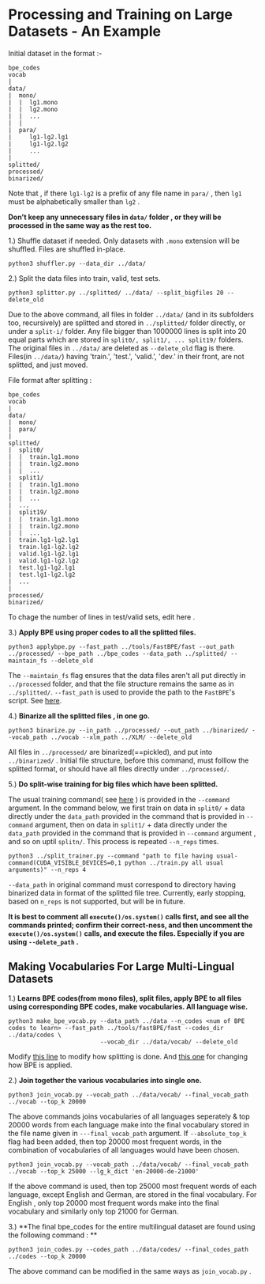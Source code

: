 # Processing and Training on Large Datasets - An Example

Initial dataset in the format :-
```
bpe_codes
vocab
|
data/
|  mono/
|  |  lg1.mono
|  |  lg2.mono
|  |  ...
|  |  
|  para/
|     lg1-lg2.lg1
|     lg1-lg2.lg2
|     ...
|     
splitted/
processed/
binarized/
```
Note that , if there ```lg1-lg2``` is a prefix of any file name in ```para/``` , then ```lg1``` must be alphabetically smaller than ```lg2``` .

**Don't keep any unnecessary files in ```data/``` folder , or they will be processed in the same way as the rest too.**

1.) Shuffle dataset if needed. Only datasets with ```.mono``` extension will be shuffled. Files are shuffled in-place.

```
python3 shuffler.py --data_dir ../data/
```

2.) Split the data files into train, valid, test sets.  
```
python3 splitter.py ../splitted/ ../data/ --split_bigfiles 20 --delete_old
```
Due to the above command, all files in folder ```../data/``` (and in its subfolders too, recursively) are splitted and stored in ```../splitted/``` folder directly, 
or under a ```split-i/``` folder. Any file bigger than 1000000 lines is split into 20 equal parts which are stored in ```split0/, split1/, ... split19/``` folders.
The original files in ```../data/``` are deleted as ```--delete_old``` flag is there. Files(in ```../data/```) having 'train.', 'test.', 'valid.', 'dev.' in their front, are not splitted, and just moved.  

File format after splitting :
```
bpe_codes
vocab
|
data/
|  mono/
|  para/
|
splitted/
|  split0/
|  |  train.lg1.mono
|  |  train.lg2.mono
|  |  ... 
|  split1/
|  |  train.lg1.mono
|  |  train.lg2.mono
|  |  ...
|  ...
|  split19/
|  |  train.lg1.mono
|  |  train.lg2.mono
|  |  ...
|  train.lg1-lg2.lg1
|  train.lg1-lg2.lg2
|  valid.lg1-lg2.lg1
|  valid.lg1-lg2.lg2
|  test.lg1-lg2.lg1
|  test.lg1-lg2.lg2
|  ... 
| 
processed/
binarized/
```
To chage the number of lines in test/valid sets, edit here .

3.) **Apply BPE using proper codes to all the splitted files.** 
```
python3 applybpe.py --fast_path ../tools/FastBPE/fast --out_path ../processed/ --bpe_path ../bpe_codes --data_path ../splitted/ --maintain_fs --delete_old
```
The ```--maintain_fs``` flag ensures that the data files aren't all put directly in ```../processed``` folder, and that the file structure remains the same as in ```../splitted/```.
```--fast_path``` is used to provide the path to the ```FastBPE```'s script. See [here](https://github.com/deterministic-algorithms-lab/Large-XLM#1-preparing-the-data).

4.) **Binarize all the splitted files , in one go.** 
```
python3 binarize.py --in_path ../processed/ --out_path ../binarized/ --vocab_path ../vocab --xlm_path ../XLM/ --delete_old
```
All files in ```../processed/``` are binarized(==pickled), and put into ```../binarized/``` . Initial file structure, before this command, must folllow the splitted format,
or should have all files directly under ```../processed/```.

5.) **Do split-wise training for big files which have been splitted.**

The usual training command( see [here](https://github.com/deterministic-algorithms-lab/Large-XLM/#1-preparing-the-data) )
is provided in the ```--command``` argument.
In the command below, we first train on data in ```split0/``` + data directly under the ```data_path``` provided in the command that is provided in ```--command``` argument,
then on data in ```split1/``` + data directly under the ```data_path``` provided in the command that is provided in ```--command``` argument , and  so on uptil ```splitn/```.
This process is repeated ```--n_reps``` times.

```
python3 ../split_trainer.py --command "path to file having usual-command(CUDA_VISIBLE_DEVICES=0,1 python ../train.py all usual arguments)" --n_reps 4
```
```--data_path``` in original command must correspond to directory having binarized data in format of the splitted file tree. Currently, early stopping, based on ```n_reps```
is not supported, but will be in future.

**It is best to comment all ```execute()/os.system()``` calls first, and see all the commands printed; confirm their correct-ness, and then uncomment the ```execute()/os.system()``` calls, and execute the files. Especially if you are using ```--delete_path``` .**


## Making Vocabularies For Large Multi-Lingual Datasets

1.) **Learns BPE codes(from mono files), split files, apply BPE to all files using corresponding BPE codes, make vocabularies. All language wise.**

```
python3 make_bpe_vocab.py --data_path ../data --n_codes <num of BPE codes to learn> --fast_path ../tools/fastBPE/fast --codes_dir ../data/codes \
                          --vocab_dir ../data/vocab/ --delete_old
```
Modify [this line](https://github.com/deterministic-algorithms-lab/Large-XLM/blob/35a957727e338537fed70a8d21d7d03dd0d1927f/utils/make_bpe_vocab.py#L27) to modify how splitting is done. And [this one](https://github.com/deterministic-algorithms-lab/Large-XLM/blob/35a957727e338537fed70a8d21d7d03dd0d1927f/utils/make_bpe_vocab.py#L33) for changing how BPE is applied.

2.) **Join together the various vocabularies into single one.**

```
python3 join_vocab.py --vocab_path ../data/vocab/ --final_vocab_path ../vocab --top_k 20000
```
The above commands joins vocabularies of all languages seperately & top 20000 words from each language make into the final vocabulary stored in the file name given in ```---final_vocab_path``` argument. If ```--absolute_top_k``` flag had been added, then top 20000 most frequent words, in the combination of vocabularies of all languages would have been chosen. 

```
python3 join_vocab.py --vocab_path ../data/vocab/ --final_vocab_path ../vocab --top_k 25000 --lg_k_dict 'en-20000-de-21000'
```
If the above command is used, then top 25000 most frequent words of each language, except English and German, are stored in the final vocabulary. For English , only top 20000 most frequent words make into the final vocabulary and similarly only top 21000 for German.

3.) **The final bpe_codes for the entire multilingual dataset are found using the following command : **

```
python3 join_codes.py --codes_path ../data/codes/ --final_codes_path ../codes --top_k 20000
```
The above command can be modified in the same ways as ```join_vocab.py``` .
